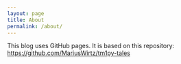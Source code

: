 ```yaml
---
layout: page
title: About
permalink: /about/
---
```


This blog uses GitHub pages.
It is based on this repository: https://github.com/MariusWirtz/tm1py-tales
